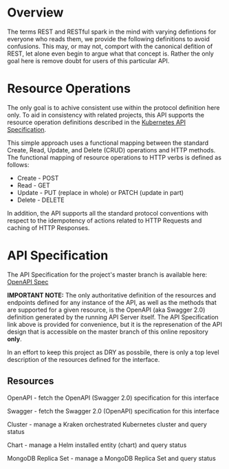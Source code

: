 # Overview
The terms REST and RESTful spark in the mind with varying defintions for everyone who reads them, we provide the following definitions to avoid confusions.  This may, or may not, comport with the canonical defition of REST, let alone even begin to argue what that concept is.  Rather the only goal here is remove doubt for users of this particular API. 

# Resource Operations
The only goal is to achive consistent use within the protocol definition here only. To aid in consistency with related projects, this API supports the resource operation definitions described in the [Kubernetes API Specification](https://kubernetes.io/docs/api-reference/v1.7/#resource-operations).  

This simple approach uses a functional mapping between the standard Create, Read, Update, and Delete (CRUD) operations and HTTP methods.  The functional mapping of resource operations to HTTP verbs is defined as follows:
* Create - POST
* Read - GET
* Update - PUT (replace in whole) or PATCH (update in part)
* Delete - DELETE

In addition, the API supports all the standard protocol conventions with respect to the idempotency of actions related to HTTP Requests and caching of HTTP Responses. 

# API Specification
The API Specification for the project's master branch is available here: [OpenAPI Spec](http://swagger.goa.design/?url=samsung-cnct%2Fkrak8s%2Fdesign)

**IMPORTANT NOTE:** The only authoritative definition of the resources and endpoints defined for any instance of the API, as well as the methods that are supported for a given resource, is the OpenAPI (aka Swagger 2.0) definition generated by the running API Server itself.  The API Specification link above is provided for convenience, but it is the represenation of the API design that is accessible on the master branch of this online repository **only**.

In an effort to keep this project as DRY as possbile, there is only a top level description of the resources defined for the interface.

## Resources 
OpenAPI - fetch the OpenAPI (Swagger 2.0) specification for this interface

Swagger - fetch the Swagger 2.0 (OpenAPI) specification for this interface

Cluster - manage a Kraken orchestrated Kubernetes cluster and query status

Chart - manage a Helm installed entity (chart) and query status

MongoDB Replica Set - manage a MongoDB Replica Set and query status



